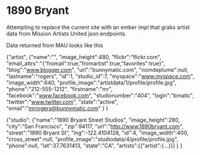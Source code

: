 # 1890 Bryant

Attempting to replace the current site with an ember impl that grabs artist data from Mission Artists United json endpoints.


Data returned from MAU looks like this

{"artist", 
 {"name":"",
  "image_height":480,
  "flickr":"flickr.com",
  "email_attrs":"{\"fromall\":true,\"fromartist\":true,\"favorites\":true}",
  "blog":"www.blogger.com",
  "url":"bunnymatic.com",
  "nomdeplume":null,
  "lastname":"rogers",
  "id":1,
  "studio_id":7,
  "myspace":"www.myspace.com",
  "image_width":640,
  "profile_image":"artistdata/1/profile/profile.jpg",
  "phone":"212-555-1212",
  "firstname":"mr",
  "facebook":"www.facebook.com",
  "studionumber":"404",
  "login":"bmatic",
  "twitter":"www.twitter.com",
  "state":"active",
  "email":"mrrogers@bunnymatic.com"
 }
}


{"studio":
 {"name":"1890 Bryant Street Studios",
  "image_height":280,
  "city":"San Francisco",
  "zip":94117,
  "url":"http://www.1890bryant.com",
  "street":"1890 Bryant St",
  "lng":-122.4104128,
  "id":4,
  "image_width":400,
  "cross_street":null,
  "profile_image":"studiodata/4/profile/profile.jpg",
  "phone":null,
  "lat":37.7631413,
  "state":"CA",
  "artists":[{"artist":{...}}]
 }
}

